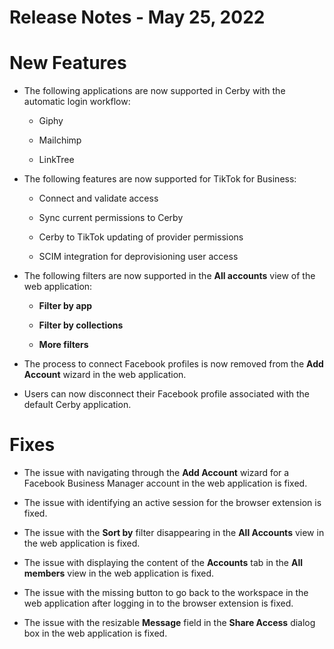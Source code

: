# Release Notes - May 25, 2022

# New Features

  * The following applications are now supported in Cerby with the automatic login workflow:

    * Giphy

    * Mailchimp

    * LinkTree

  * The following features are now supported for TikTok for Business:

    * Connect and validate access

    * Sync current permissions to Cerby

    * Cerby to TikTok updating of provider permissions

    * SCIM integration for deprovisioning user access

  * The following filters are now supported in the **All accounts** view of the web application:

    * **Filter by app**

    * **Filter by collections**

    * **More filters**

  * The process to connect Facebook profiles is now removed from the **Add Account** wizard in the web application.

  * Users can now disconnect their Facebook profile associated with the default Cerby application.

# Fixes

  * The issue with navigating through the **Add Account** wizard for a Facebook Business Manager account in the web application is fixed.

  * The issue with identifying an active session for the browser extension is fixed.

  * The issue with the **Sort by** filter disappearing in the **All Accounts** view in the web application is fixed.

  * The issue with displaying the content of the **Accounts** tab in the **All members** view in the web application is fixed.

  * The issue with the missing button to go back to the workspace in the web application after logging in to the browser extension is fixed.

  * The issue with the resizable **Message** field in the **Share Access** dialog box in the web application is fixed.


